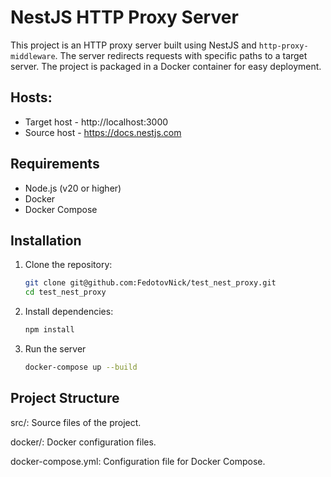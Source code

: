 # NestJS HTTP Proxy Server

This project is an HTTP proxy server built using NestJS and `http-proxy-middleware`. The server redirects requests with specific paths to a target server. The project is packaged in a Docker container for easy deployment.

## Hosts:

- Target host - http://localhost:3000
- Source host - https://docs.nestjs.com

## Requirements

- Node.js (v20 or higher)
- Docker
- Docker Compose

## Installation

1. Clone the repository:

   ```bash
   git clone git@github.com:FedotovNick/test_nest_proxy.git
   cd test_nest_proxy

   ```

2. Install dependencies:

   ```bash
   npm install

   ```

3. Run the server
   ```bash
   docker-compose up --build
   ```

## Project Structure

src/: Source files of the project.

docker/: Docker configuration files.

docker-compose.yml: Configuration file for Docker Compose.
